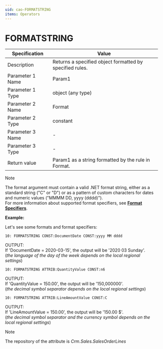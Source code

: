 ```yaml
---
uid: cao-FORMATSTRING
items: Operators
---
```


# FORMATSTRING 

| Specification| Value|
| ---- | ----- |
| Description| Returns a specified object formatted by specified rules.|
| Parameter 1 Name| Param1|
| Parameter 1 Type| object (any type)|
| Parameter 2 Name| Format|
| Parameter 2 Type| constant <br> |
| Parameter 3 Name| - |
| Parameter 3 Type| - |
| Return value| Param1 as a string formatted by the rule in Format.|


> [!NOTE]
> 
> The format argument must contain a valid .NET format string, either as a standard string ("C" or "D") or as a pattern of custom characters for dates and numeric values ("MMMM DD, yyyy (dddd)"). <br>
> For more information about supported format specifiers, see **[Format Specifiers](https://docs.erp.net/tech/advanced/string-interpolation/format-specifiers.html)**.

**Example:**

Let's see some formats and format specifiers:

```
10: FORMATSTRING CONST:DocumentDate CONST:yyyy MM dddd
```
OUTPUT: <br> If 'DocumentDate = 2020-03-15', the output will be '2020 03 Sunday'.
<br/>(*the language of the day of the week depends on the local regional settings*)

```
10: FORMATSTRING ATTRIB:QuantityValue CONST:n6
```
OUTPUT: <br> If 'QuantityValue = 150.00', the output will be '150,000000'.
<br/>(*the decimal symbol separator depends on the local regional settings*)

```
10: FORMATSTRING ATTRIB:LineAmountValue CONST:C
```
OUTPUT: <br> If 'LineAmountValue = 150.00', the output will be '150.00 $'.
<br/>(*the decimal symbol separator and the currency symbol depends on the local regional settings*)


> [!NOTE]
> 
> The repository of the attribute is *Crm.Sales.SalesOrderLines*
